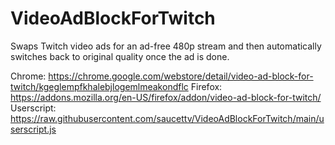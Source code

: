 # VideoAdBlockForTwitch

Swaps Twitch video ads for an ad-free 480p stream and then automatically switches back to original quality once the ad is done.

Chrome: https://chrome.google.com/webstore/detail/video-ad-block-for-twitch/kgeglempfkhalebjlogemlmeakondflc
Firefox: https://addons.mozilla.org/en-US/firefox/addon/video-ad-block-for-twitch/
Userscript:  https://raw.githubusercontent.com/saucettv/VideoAdBlockForTwitch/main/userscript.js
